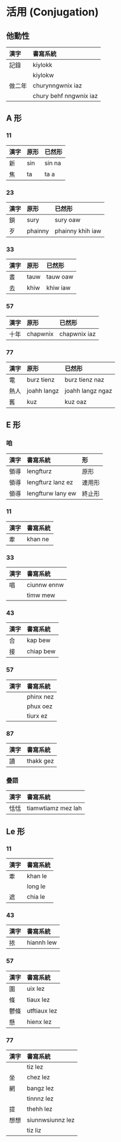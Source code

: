 # 活用 (Conjugation)

## 他動性

| 漢字 | 書寫系統 |
| :--- | :--- |
| 記錄 | kiylokk |
|| kiylokw |
| 做二年 | churynngwnix iaz |
|| chury behf nngwnix iaz |

## A 形

### 11

| 漢字 | 原形 | 已然形 |
| :--- | :--- | :--- |
| 新 | sin | sin na |
| 焦 | ta | ta a |

### 23

| 漢字 | 原形 | 已然形 |
| :--- | :--- | :--- |
| 鎖 | sury | sury oaw |
| 歹 | phainny | phainny khih iaw |

### 33

| 漢字 | 原形 | 已然形 |
| :--- | :--- | :--- |
| 晝 | tauw | tauw oaw |
| 去 | khiw | khiw iaw |

### 57

| 漢字 | 原形 | 已然形 |
| :--- | :--- | :--- |
| 十年 | chapwnix | chapwnix iaz |

### 77

| 漢字 | 原形 | 已然形 |
| :--- | :--- | :--- |
| 電 | burz tienz | burz tienz naz |
| 熱人 | joahh langz | joahh langz ngaz |
| 舊 | kuz | kuz oaz |

## E 形

### 咱

| 漢字 | 書寫系統 | 形 |
| :--- | :--- | :--- |
| 領導 | lengfturz | 原形 |
| 領導 | lengfturz lanz ez | 連用形 |
| 領導 | lengfturw lany ew | 終止形 |

### 11

| 漢字 | 書寫系統 |
| :--- | :--- |
| 牽 | khan ne |

### 33

| 漢字 | 書寫系統 |
| :--- | :--- |
| 唱 | ciunnw ennw |
|| timw mew |

### 43

| 漢字 | 書寫系統 |
| :--- | :--- |
| 合 | kap bew |
| 接 | chiap bew  |

### 57

| 漢字 | 書寫系統 |
| :--- | :--- |
| | phinx nez |
| | phux oez |
| | tiurx ez |

### 87

| 漢字 | 書寫系統 |
| :--- | :--- |
| 讀 | thakk gez |

### 疊語

| 漢字 | 書寫系統 |
| :--- | :--- |
| 恬恬 | tiamwtiamz mez lah |

## Le 形

### 11

| 漢字 | 書寫系統 |
| :--- | :--- |
| 牽 | khan le |
|| long le |
| 遮 | chia le |

### 43

| 漢字 | 書寫系統 |
| :--- | :--- |
| 挔 | hiannh lew |

### 57

| 漢字 | 書寫系統 |
| :--- | :--- |
| 圍 | uix lez |
| 條 | tiaux lez |
| 鬱條 | utftiaux lez |
| 懸 | hienx lez |

### 77

| 漢字 | 書寫系統 |
| :--- | :--- |
| | tiz lez |
| 坐 | chez lez |
| 網 | bangz lez |
|| tinnnz lez |
| 提 | thehh lez |
| 想想 | siunnwsiunnz lez |
|| tiz liz |
